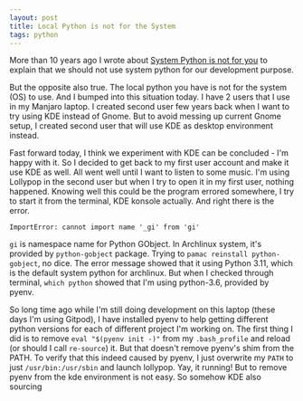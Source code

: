 ```yaml
---
layout: post
title: Local Python is not for the System
tags: python
---
```


More than 10 years ago I wrote about [System Python is not for you](/system-python-is-not-for-you/) to explain that we should not use system python for our development purpose.

But the opposite also true. The local python you have is not for the system (OS) to use. And I bumped into this situation today.
I have 2 users that I use in my Manjaro laptop. I created second user few years back when I want to try using KDE instead of Gnome.
But to avoid messing up current Gnome setup, I created second user that will use KDE as desktop environment instead.

Fast forward today, I think we experiment with KDE can be concluded - I'm happy with it.
So I decided to get back to my first user account and make it use KDE as well.
All went well until I want to listen to some music.
I'm using Lollypop in the second user but when I try to open it in my first user, nothing happened.
Knowing well this could be the program errored somewhere, I try to start it from the terminal, KDE konsole actually.
And right there is the error.

```
ImportError: cannot import name '_gi' from 'gi'
```

`gi` is namespace name for Python GObject. In Archlinux system, it's provided by `python-gobject` package. Trying to `pamac reinstall python-gobject`, no dice.
The error message showed that it using Python 3.11, which is the default system python for archlinux. But when I checked through terminal, `which python` showed that I'm using python-3.6, provided by pyenv.

So long time ago while I'm still doing development on this laptop (these days I'm using Gitpod), I have installed pyenv to help getting different python versions for each of different project I'm working on.
The first thing I did is to remove `eval "$(pyenv init -)"` from my `.bash_profile` and reload (or should I call `re-source`) it. But that doesn't remove pyenv's shim from the PATH.
To verify that this indeed caused by pyenv, I just overwrite my `PATH` to just `/usr/bin:/usr/sbin` and launch lollypop.
Yay, it running!
But to remove pyenv from the kde environment is not easy. So somehow KDE also sourcing 
